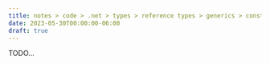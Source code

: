 ```yaml
---
title: notes > code > .net > types > reference types > generics > constraints on type parameters
date: 2023-05-30T00:00:00-06:00
draft: true
---
```


TODO...
